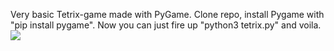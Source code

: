 Very basic Tetrix-game made with PyGame. Clone repo, install Pygame with "pip install pygame".
Now you can  just fire up "python3 tetrix.py" and voila.
<img src="images/screenshot.jpg">
